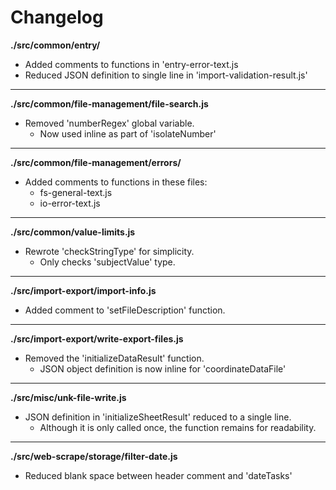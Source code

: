 # Changelog

**./src/common/entry/**
* Added comments to functions in 'entry-error-text.js
* Reduced JSON definition to single line in 'import-validation-result.js'

---

**./src/common/file-management/file-search.js**
* Removed 'numberRegex' global variable.
	* Now used inline as part of 'isolateNumber'

---

**./src/common/file-management/errors/**
* Added comments to functions in these files:
	* fs-general-text.js
	* io-error-text.js

---

**./src/common/value-limits.js**
* Rewrote 'checkStringType' for simplicity.
	* Only checks 'subjectValue' type.

---

**./src/import-export/import-info.js**
* Added comment to 'setFileDescription' function.

---

**./src/import-export/write-export-files.js**
* Removed the 'initializeDataResult' function.
	* JSON object definition is now inline for 'coordinateDataFile'

---
**./src/misc/unk-file-write.js**
* JSON definition in 'initializeSheetResult' reduced to a single line.
	* Although it is only called once, the function remains for readability.

---

**./src/web-scrape/storage/filter-date.js**
* Reduced blank space between header comment and 'dateTasks'
